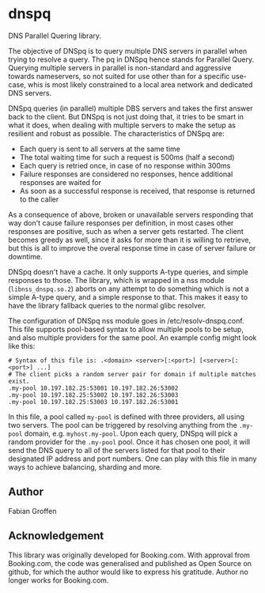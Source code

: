 dnspq
=====

DNS Parallel Quering library.

The objective of DNSpq is to query multiple DNS servers in parallel when
trying to resolve a query.  The pq in DNSpq hence stands for Parallel
Query.  Querying multiple servers in parallel is non-standard and
aggressive towards nameservers, so not suited for use other than for a
specific use-case, whis is most likely constrained to a local area
network and dedicated DNS servers.

DNSpq queries (in parallel) multiple DBS servers and takes the first
answer back to the client.  But DNSpq is not just doing that, it tries
to be smart in what it does, when dealing with multiple servers to make
the setup as resilient and robust as possible.  The characteristics of
DNSpq are:

- Each query is sent to all servers at the same time
- The total waiting time for such a request is 500ms (half a second)
- Each query is retried once, in case of no response within 300ms
- Failure responses are considered no responses, hence additional
  responses are waited for
- As soon as a successful response is received, that response is
  returned to the caller

As a consequence of above, broken or unavailable servers responding that
way don't cause failure responses per definition, in most cases other
responses are positive, such as when a server gets restarted.  The
client becomes greedy as well, since it asks for more than it is willing
to retrieve, but this is all to improve the overal response time in case
of server failure or downtime.

DNSpq doesn't have a cache.  It only supports A-type queries, and simple
responses to those.  The library, which is wrapped in a nss module
(`libnss_dnspq.so.2`) aborts on any attempt to do something which is not
a simple A-type query, and a simple response to that.  This makes it
easy to have the library fallback queries to the normal glibc resolver.

The configuration of DNSpq nss module goes in /etc/resolv-dnspq.conf.
This file supports pool-based syntax to allow multiple pools to be
setup, and also multiple providers for the same pool.  An example config
might look like this:

```
# Syntax of this file is: .<domain> <server>[:<port>] [<server>[:<port>] ...]
# The client picks a random server pair for domain if multiple matches exist.
.my-pool 10.197.182.25:53001 10.197.182.26:53002
.my-pool 10.197.182.25:53002 10.197.182.26:53003
.my-pool 10.197.182.25:53003 10.197.182.26:53001
```

In this file, a pool called `my-pool` is defined with three providers,
all using two servers.  The pool can be triggered by resolving anything
from the `.my-pool` domain, e.g. `myhost.my-pool`.  Upon each query,
DNSpq will pick a random provider for the `.my-pool` pool.  Once it has
chosen one pool, it will send the DNS query to all of the servers listed
for that pool to their designated IP address and port numbers.  One can
play with this file in many ways to achieve balancing, sharding and
more.


Author
------
Fabian Groffen


Acknowledgement
---------------
This library was originally developed for Booking.com.  With approval
from Booking.com, the code was generalised and published as Open Source
on github, for which the author would like to express his gratitude.
Author no longer works for Booking.com.
